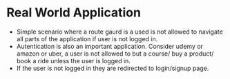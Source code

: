 # Real World Application

- Simple scenario where a route gaurd is a used is not allowed to navigate all parts of the application if user is not logged in.
- Autentication is also an important application. Consider udemy or amazon or uber, a user is not allowed to but a course/ buy a product/ book a ride unless the user is logged in.
- If the user is not logged in they are redirected to login/signup page.